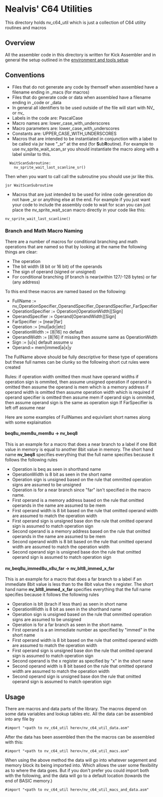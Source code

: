# Nealvis' C64 Utilities
This directory holds nv_c64_util which is just a collection of C64 utility routines and macros 

## Overview
All the assembler code in this directory is written for Kick Assembler and in general the setup outlined in the [environment and tools setup](./env_setup.md)

## Conventions
- Files that do not generate any code by themself when assembled have a filename ending in \_macs (for macros)
- Files that do generate code or data when assembled have a filename ending in \_code or \_data
- In general all identifiers to be used outside of the file will start with NV_ or nv_
- Labels in the code are: PascalCase
- Macro names are: lower_case_with_underscores
- Macro parameters are: lower_case_with_underscores
- Constants are: UPPER_CASE_WITH_UNDERSCORES
- Macros that are intended to be instantiated in conjunction with a label to be called via jsr have "\_sr" at the end (for **S**ub**R**outine).  For example to use nv_sprite_wait_scan_sr you should instantiate the macro along with a label similar to this.
```  
  WaitScanSubroutine:
    nv_sprite_wait_last_scanline_sr()
```
Then when you want to call call the subroutine you should use jsr like this.
```
jsr WaitScanSubroutine
```
- Macros that are just intended to be used for inline code generation do not have \_sr or anything else at the end.  For example if you just want your code to include the assembly code to wait for scan you can just place the nv_sprite_wait_scan macro directly in your code like this:
```
nv_sprite_wait_last_scanline()
```

### Branch and Math Macro Naming
There are a number of macros for conditional branching and math operations that are named so that by looking at the name the following things are clear:
  - The operation
  - The bit width (8 bit or 16 bit) of the operands 
  - The sign of operand (signed or unsigned)
  - For conditional branching (if branch is near(within 127/-128 bytes) or far (any address)
 
To this end these macros are named based on the following:
- FullName := nv_OperationSpecifier_OperandSpecifier_OperandSpecifier_FarSpecifier
- OperationSpecifier := Operation[OperationWidth][Sign]
- OperandSpecifier := Operand[OperandWidth][Sign]
- FarSpecifier := [near|far]
- Operation := [mul|adc|etc]
- OperationWidth := [8|16] no default
- OperandWidth := [8|16] if missing then assume same as OperationWidth
- Sign := [u|s] default assume u
- Operand:= mem|immed|a|x|y

The FullName above should be fully descriptive for these type of operations but these full names can be clunky so the following short cut rules were created

Rules:
if operation width omitted then must have operand widths
if operation sign is ommited, then assume unsigned operation
if operand is omitted then assume the operand is mem which is a memory address
if operand width is omitted then assume operation width which is required 
if operand specifier is omitted then assume mem
if operand sign is ommited, then assume operand sign is the same as operation sign
If FarSpecifier is left off assume near

Here are some examples of FullNames and equivilant short names along with some explaination 
#### **beq8u_mem8u_mem8u** -> **nv_beq8**   
This is an example for a macro that does a near branch to a label if one 8bit value in memory is equal to another 8bit value in memory.  The short hand name **nv_beq8**  specifies everything that the full name specifies because it follows the following rules
- Operation is beq as seen in shorthand name
- OperationWidth is 8 bit as seen in the short name
- Operation sign is unsigned based on the rule that ommitted operation signs are assumed to be unsigned
- Operation is for a near branch since "far" isn't specified in the macro name.
- First operand is a memory address based on the rule that omitted operands in the name are assumed to be mem
- First operand width is 8 bit based on the rule that omitted operand width are assumed to match the operation width
- First operand sign is unsigned base don the rule that omitted operand sign is assumed to match operation sign
- Second operand is a memory address based on the rule that omitted operands in the name are assumed to be mem
- Second operand width is 8 bit based on the rule that omitted operand width are assumed to match the operation width
- Second operand sign is unsigned base don the rule that omitted operand sign is assumed to match operation sign

#### **nv_beq8u_immed8u_x8u_far** -> **nv_blt8_immed_x_far**   
This is an example for a macro that does a far branch to a label if an immediate 8bit value is less than to the 8bit value the x register.  The short hand name **nv_blt8_immed_x_far**  specifies everything that the full name specifies because it follows the following rules
- Operation is blt (brach if less than) as seen in short name
- OperationWidth is 8 bit as seen in the shorthand name
- Operation sign is unsigned based on the rule that ommitted operation signs are assumed to be unsigned
- Operation is for a far branch as seen in the short name.
- First operand is a an immediate number as specified by "immed" in the short name
- First operand width is 8 bit based on the rule that omitted operand width are assumed to match the operation width
- First operand sign is unsigned base don the rule that omitted operand sign is assumed to match operation sign
- Second operand is the x register as specified by "x" in the short name
- Second operand width is 8 bit based on the rule that omitted operand width are assumed to match the operation width
- Second operand sign is unsigned base don the rule that omitted operand sign is assumed to match operation sign



## Usage
There are macros and data parts of the library.  The macros depend on some data variables and lookup tables etc.  All the data can be assembled into
any file by
```
#import "<path to nv_c64_util here>/nv_c64_util_data.asm"
```
After the data has been assembled then the the macros can be assembled with this:
```
#import "<path to nv_c64_util here>/nv_c64_util_macs.asm"
```
When using the above method the data will go into whatever segement and memory block its being imported into.  Which allows the user some flexibility as to where the data goes.  But if you don't prefer you could import both with the following, and the data will go to a default location (towards the end of BASIC memory.)

```
#import "<path to nv_c64_util here>/nv_c64_util_macs_and_data.asm"
```

